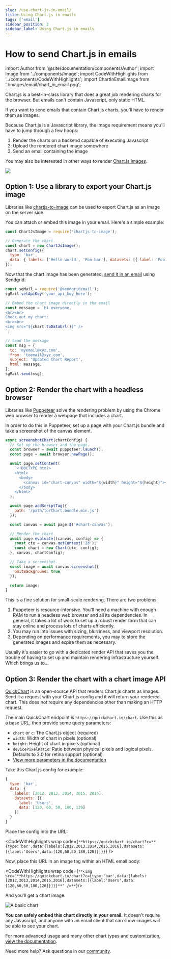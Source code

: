 ```yaml
---
slug: /use-chart-js-in-email/
title: Using Chart.js in emails
tags: ['email']
sidebar_position: 2
sidebar_label: Using Chart.js in emails
---
```


# How to send Chart.js in emails

import Author from '@site/documentation/components/Author';
import Image from '../components/Image';
import CodeWithHighlights from '../components/CodeWithHighlights';
import ChartInEmailImage from './images/email/chart_in_email.png';

Chart.js is a best-in-class library that does a great job rendering charts for the browser. But emails can't contain Javascript, only static HTML.

If you want to send emails that contain Chart.js charts, you'll have to render them as images.

Because Chart.js is a Javascript library, the image requirement means you'll have to jump through a few hoops:

1. Render the charts on a backend capable of executing Javascript
2. Upload the rendered chart image somewhere
3. Send an email containing the image

You may also be interested in other ways to render [Chart.js images](/documentation/chart-js/image-export/).

<Image noLazyLoad noBorder maxWidth={800} caption="You too can render Chart.js in emails." src={ChartInEmailImage} />

## Option 1: Use a library to export your Chart.js image

Libraries like [chartjs-to-image](https://www.npmjs.com/package/chartjs-to-image) can be used to export Chart.js as an image on the server side.

You can attach or embed this image in your email. Here's a simple example:

```js
const ChartJsImage = require('chartjs-to-image');

// Generate the chart
const chart = new ChartJsImage();
chart.setConfig({
  type: 'bar',
  data: { labels: ['Hello world', 'Foo bar'], datasets: [{ label: 'Foo', data: [1, 2] }] },
});
```

Now that the chart image has been generated, [send it in an email](/documentation/send-charts-in-email/) using Sendgrid:

```js
const sgMail = require('@sendgrid/mail');
sgMail.setApiKey('your_api_key_here');

// Embed the chart image directly in the email
const message = `Hi everyone,
<br><br>
Check out my chart:
<br><br>
<img src="${chart.toDataUrl()}" />
`;

// Send the message
const msg = {
  to: 'myemail@xyz.com',
  from: 'toemail@xyz.com',
  subject: 'Updated Chart Report',
  html: message,
};
sgMail.send(msg);
```

## Option 2: Render the chart with a headless browser

Libraries like [Puppeteer](https://pptr.dev) solve the rendering problem by using the Chrome web browser to render a webpage that includes a chart.

In order to do this in Puppeteer, set up a page with your Chart.js bundle and take a screenshot of the canvas element.

```js
async screenshotChart(chartConfig) {
  // Set up the browser and the page.
  const browser = await puppeteer.launch();
  const page = await browser.newPage();

  await page.setContent(
    `<!DOCTYPE html>
    <html>
      <body>
        <canvas id="chart-canvas" width="${width}" height="${height}"></canvas>
      </body>
    </html>`
  );

  await page.addScriptTag({
    path: '/path/to/Chart.bundle.min.js')
  });

  const canvas = await page.$('#chart-canvas');

  // Render the chart.
  await page.evaluate((canvas, config) => {
    const ctx = canvas.getContext('2d');
    const chart = new Chart(ctx, config);
  }, canvas, chartConfig);

  // Take a screenshot.
  const image = await canvas.screenshot({
    omitBackground: true
  });

  return image;
}
```

This is a fine solution for small-scale rendering. There are two problems:

1. Puppeteer is resource-intensive. You'll need a machine with enough RAM to run a headless web browser and all its dependencies. In general, it takes a lot of work to set up a robust render farm that can stay online and process lots of charts efficiently.
2. You may run into issues with sizing, blurriness, and viewport resolution.
3. Depending on performance requirements, you may to store the generated images and expire them as necessary.

Usually it's easier to go with a dedicated render API that saves you the trouble of having to set up and maintain rendering infrastructure yourself. Which brings us to...

## Option 3: Render the chart with a chart image API

[QuickChart](/) is an open-source API that renders Chart.js charts as images. Send it a request with your Chart.js config and it will return your rendered chart. This does not require any dependencies other than making an HTTP request.

The main QuickChart endpoint is `https://quickchart.io/chart`. Use this as a base URL, then provide some query parameters:

- `chart` or `c`: The Chart.js object (required)
- `width`: Width of chart in pixels (optional)
- `height`: Height of chart in pixels (optional)
- `devicePixelRatio`: Ratio between physical pixels and logical pixels. Defaults to 2.0 for retina support (optional)
- [View more parameters in the documentation](/documentation/usage/parameters/)

Take this Chart.js config for example:

```js
{
  type: 'bar',
  data: {
    labels: [2012, 2013, 2014, 2015, 2016],
    datasets: [{
      label: 'Users',
      data: [120, 60, 50, 180, 120]
    }]
  }
}
```

Place the config into the URL:

<CodeWithHighlights wrap code={`**https://quickchart.io/chart?c=**{type:'bar',data:{labels:[2012,2013,2014,2015,2016],datasets:[{label:'Users',data:[120,60,50,180,120]}]}}`} />

Now, place this URL in an image tag within an HTML email body:

<CodeWithHighlights wrap code={`**<img src="**https://quickchart.io/chart?c={type:'bar',data:{labels:[2012,2013,2014,2015,2016],datasets:[{label:'Users',data:[120,60,50,180,120]}]}}**" />**`}/>

And you'll get a chart image:

<Image alt="A basic chart" maxWidth={600} src="https://quickchart.io/chart?c={type:'bar',data:{labels:[2012,2013,2014,2015,2016],datasets:[{label:'Users',data:[120,60,50,180,120]}]}}" />

**You can safely embed this chart directly in your email.** It doesn't require any Javascript, and anyone with an email client that can show images will be able to see your chart.

For more advanced usage and many other chart types and customization, [view the documentation](/documentation/).

Need more help? Ask questions in our [community](https://community.quickchart.io/).

<Author />
